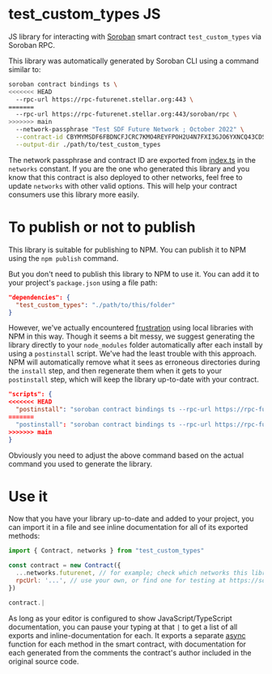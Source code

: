 # test_custom_types JS

JS library for interacting with [Soroban](https://soroban.stellar.org/) smart contract `test_custom_types` via Soroban RPC.

This library was automatically generated by Soroban CLI using a command similar to:

```bash
soroban contract bindings ts \
<<<<<<< HEAD
  --rpc-url https://rpc-futurenet.stellar.org:443 \
=======
  --rpc-url https://rpc-futurenet.stellar.org:443/soroban/rpc \
>>>>>>> main
  --network-passphrase "Test SDF Future Network ; October 2022" \
  --contract-id CBYMYMSDF6FBDNCFJCRC7KMO4REYFPOH2U4N7FXI3GJO6YXNCQ43CDSK \
  --output-dir ./path/to/test_custom_types
```

The network passphrase and contract ID are exported from [index.ts](./src/index.ts) in the `networks` constant. If you are the one who generated this library and you know that this contract is also deployed to other networks, feel free to update `networks` with other valid options. This will help your contract consumers use this library more easily.

# To publish or not to publish

This library is suitable for publishing to NPM. You can publish it to NPM using the `npm publish` command.

But you don't need to publish this library to NPM to use it. You can add it to your project's `package.json` using a file path:

```json
"dependencies": {
  "test_custom_types": "./path/to/this/folder"
}
```

However, we've actually encountered [frustration](https://github.com/stellar/soroban-example-dapp/pull/117#discussion_r1232873560) using local libraries with NPM in this way. Though it seems a bit messy, we suggest generating the library directly to your `node_modules` folder automatically after each install by using a `postinstall` script. We've had the least trouble with this approach. NPM will automatically remove what it sees as erroneous directories during the `install` step, and then regenerate them when it gets to your `postinstall` step, which will keep the library up-to-date with your contract.

```json
"scripts": {
<<<<<<< HEAD
  "postinstall": "soroban contract bindings ts --rpc-url https://rpc-futurenet.stellar.org:443 --network-passphrase \"Test SDF Future Network ; October 2022\" --id CBYMYMSDF6FBDNCFJCRC7KMO4REYFPOH2U4N7FXI3GJO6YXNCQ43CDSK --name test_custom_types"
=======
  "postinstall": "soroban contract bindings ts --rpc-url https://rpc-futurenet.stellar.org:443/soroban/rpc --network-passphrase \"Test SDF Future Network ; October 2022\" --id CBYMYMSDF6FBDNCFJCRC7KMO4REYFPOH2U4N7FXI3GJO6YXNCQ43CDSK --name test_custom_types"
>>>>>>> main
}
```

Obviously you need to adjust the above command based on the actual command you used to generate the library.

# Use it

Now that you have your library up-to-date and added to your project, you can import it in a file and see inline documentation for all of its exported methods:

```js
import { Contract, networks } from "test_custom_types"

const contract = new Contract({
  ...networks.futurenet, // for example; check which networks this library exports
  rpcUrl: '...', // use your own, or find one for testing at https://soroban.stellar.org/docs/reference/rpc#public-rpc-providers
})

contract.|
```

As long as your editor is configured to show JavaScript/TypeScript documentation, you can pause your typing at that `|` to get a list of all exports and inline-documentation for each. It exports a separate [async](https://developer.mozilla.org/en-US/docs/Web/JavaScript/Reference/Statements/async_function) function for each method in the smart contract, with documentation for each generated from the comments the contract's author included in the original source code.
